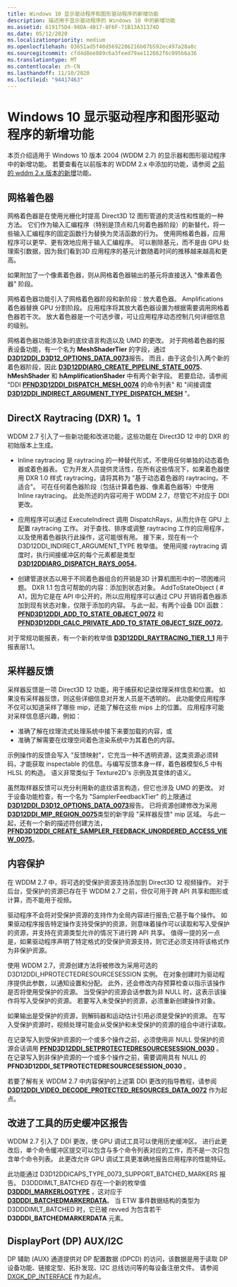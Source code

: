 ```yaml
---
title: Windows 10 显示驱动程序和图形驱动程序的新增功能
description: 描述用于显示驱动程序的 Windows 10 中的新增功能
ms.assetid: 619175D4-98DA-4B17-8F6F-71B13A31374D
ms.date: 05/12/2020
ms.localizationpriority: medium
ms.openlocfilehash: 03651ad5f48d5692286216b07b592ec497a28a0c
ms.sourcegitcommit: cfd4d8ee889c6a3feed79ae112662f6c095b6a36
ms.translationtype: MT
ms.contentlocale: zh-CN
ms.lasthandoff: 11/10/2020
ms.locfileid: "94417463"
---
```

# <a name="whats-new-for-windows-10-display-and-graphics-drivers"></a>Windows 10 显示驱动程序和图形驱动程序的新增功能

本页介绍适用于 Windows 10 版本 2004 (WDDM 2.7) 的显示器和图形驱动程序中的新增功能。 若要查看在以前版本的 WDDM 2.x 中添加的功能，请参阅 [之前的 wddm 2.x 版本的新增](what-s-new-for-prior-wddm-2-x-versions.md)功能。

## <a name="mesh-shaders"></a>网格着色器

网格着色器是在使用光栅化时提高 Direct3D 12 图形管道的灵活性和性能的一种方法。 它们作为输入汇编程序（特别是顶点和几何着色器阶段）的新替代，将一些输入汇编程序的固定函数行为替换为灵活函数的行为。 使用网格着色器，应用程序可以更早、更有效地应用于输入汇编程序。 可以剔除基元，而不是由 GPU 处理索引数据，因为我们看到3D 应用程序的基元计数随着时间的推移越来越高和更高。

如果附加了一个像素着色器，则从网格着色器输出的基元将直接送入 "像素着色器" 阶段。

网格着色器功能引入了网格着色器阶段和新阶段：放大着色器。 Amplifications 着色器替换 GPU 分割阶段。 应用程序将其放大着色器设置为根据需要调用网格着色器若干次。 放大着色器是一个可选步骤，可让应用程序动态控制几何详细信息的级别。

网格着色器功能涉及新的底纹语言构造以及 UMD 的更改。 对于网格着色器的报表设备功能，有一个名为 **MeshShaderTier** 的字段，通过 [**D3D12DDI_D3D12_OPTIONS_DATA_0073**](/windows-hardware/drivers/ddi/d3d12umddi/ns-d3d12umddi-d3d12ddi_d3d12_options_data_0073)报告。 而且，由于这会引入两个新的着色器阶段，因此 [**D3D12DDIARG_CREATE_PIPELINE_STATE_0075**](/windows-hardware/drivers/ddi/d3d12umddi/ns-d3d12umddi-d3d12ddiarg_create_pipeline_state_0075)、 **hMeshShader** 和 **hAmplificationShader** 中有两个新字段。 若要启动，请参阅 "DDI [**PFND3D12DDI_DISPATCH_MESH_0074**](/windows-hardware/drivers/ddi/d3d12umddi/nc-d3d12umddi-pfnd3d12ddi_dispatch_mesh_0074) 的命令列表" 和 "间接调度 [**D3D12DDI_INDIRECT_ARGUMENT_TYPE_DISPATCH_MESH**](/windows-hardware/drivers/ddi/d3d12umddi/ne-d3d12umddi-d3d12ddi_indirect_argument_type) "。

## <a name="directx-raytracing-dxr-11"></a>DirectX Raytracing (DXR) 1。1

WDDM 2.7 引入了一些新功能和改进功能，这些功能在 Direct3D 12 中的 DXR 的初始版本上生成。

- Inline raytracing 是 raytracing 的一种替代形式，不使用任何单独的动态着色器或着色器表。 它为开发人员提供灵活性，在所有这些情况下，如果着色器使用 DXR 1.0 样式 raytracing，请将其称为 "基于动态着色器的 raytracing，不适合"。 可在任何着色器阶段（包括计算着色器、像素着色器等）中使用 Inline raytracing。 此处所述的内容可用于 WDDM 2.7，尽管它不对应于 DDI 更改。

- 应用程序可以通过 ExecuteIndirect 调用 DispatchRays，从而允许在 GPU 上配置 raytracing 工作。 对于查找、排序或调整 raytracing 工作的应用程序，以及使用着色器执行此操作，这可能很有用。 接下来，现在有一个 D3D12DDI_INDIRECT_ARGUMENT_TYPE 枚举值。 使用间接 raytracing 调度时，执行间接缓冲区的每个元素都是类型 [**D3D12DDIARG_DISPATCH_RAYS_0054**](/windows-hardware/drivers/ddi/d3d12umddi/ns-d3d12umddi-d3d12ddiarg_dispatch_rays_0054)。

- 创建管道状态以用于不同着色器组合的开销是3D 计算机图形中的一项困难问题。 DXR 1.1 包含可帮助的内容：添加到状态对象。 AddToStateObject ( # A1，因为它是在 API 中公开的，所以应用程序可以通过 CPU 开销将着色器添加到现有状态对象，仅限于添加的内容。 与此一起，有两个设备 DDI 函数： [**PFND3D12DDI_ADD_TO_STATE_OBJECT_0072**](/windows-hardware/drivers/ddi/d3d12umddi/nc-d3d12umddi-pfnd3d12ddi_add_to_state_object_0072) 和 [**PFND3D12DDI_CALC_PRIVATE_ADD_TO_STATE_OBJECT_SIZE_0072**](/windows-hardware/drivers/ddi/d3d12umddi/nc-d3d12umddi-pfnd3d12ddi_calc_private_add_to_state_object_size_0072)。

对于常规功能报表，有一个新的枚举值 [**D3D12DDI_RAYTRACING_TIER_1_1**](/windows-hardware/drivers/ddi/d3d12umddi/ne-d3d12umddi-d3d12ddi_raytracing_tier) 用于报表层1.1。

## <a name="sampler-feedback"></a>采样器反馈

采样器反馈是一项 Direct3D 12 功能，用于捕获和记录纹理采样信息和位置。 如果没有采样器反馈，则这些详细信息对开发人员是不透明的。 此功能使应用程序不仅可以知道采样了哪些 mip，还能了解在这些 mips 上的位置。 应用程序可能对采样信息感兴趣，例如：

- 准确了解在纹理流式处理系统中接下来要加载的内容，或
- 准确了解需要在纹理空间着色渲染系统中为其着色的内容。

示例操作的反馈会写入 "反馈映射"，它充当一种不透明资源，这类资源必须转码，才能获取 inspectable 的信息。与编写反馈本身一样，着色器模型6_5 中有 HLSL 的构造。 语义非常类似于 Texture2D's 示例及其变体的语义。

虽然取样器反馈可以充分利用新的底纹语言构造，但它也涉及 UMD 的更改。 对于设备功能检查，有一个名为 "SamplerFeedbackTier" 的上限通过 [**D3D12DDI_D3D12_OPTIONS_DATA_0073**](/windows-hardware/drivers/ddi/d3d12umddi/ns-d3d12umddi-d3d12ddi_d3d12_options_data_0073)报告。 已将资源创建修改为采用 [**D3D12DDI_MIP_REGION_0075**](/windows-hardware/drivers/ddi/d3d12umddi/ns-d3d12umddi-d3d12ddi_mip_region_0075)类型的新字段 "采样器反馈" mip 区域。 与此一起，还有一个新的描述符创建方法， [**PFND3D12DDI_CREATE_SAMPLER_FEEDBACK_UNORDERED_ACCESS_VIEW_0075**](/windows-hardware/drivers/ddi/d3d12umddi/nc-d3d12umddi-pfnd3d12ddi_create_sampler_feedback_unordered_access_view_0075)。

## <a name="content-protection"></a>内容保护

在 WDDM 2.7 中，将可选的受保护资源支持添加到 Direct3D 12 视频操作。 对于后台，受保护的资源已存在于 WDDM 2.7 之前，但仅可用于跨 API 共享和图形或计算，而不能用于视频。

驱动程序不会将对受保护资源的支持作为全局内容进行报告;它基于每个操作。 如果驱动程序报告特定操作支持受保护的资源，则意味着操作可以读取和写入受保护的资源，并支持在资源类型允许的情况下进行跨 API 共享。 值得一提的另一点是，如果驱动程序声明了特定格式的受保护资源支持，则它还必须支持将该格式作为非保护资源。

使用 WDDM 2.7，资源创建方法将被修改为采用可选的 D3D12DDI_HPROTECTEDRESOURCESESSION 实例。 在对象创建时为驱动程序提供此参数，以通知设置和分配。 此外，还会修改内存预算检查以指示该操作是否将使用受保护的资源。 当受保护的资源会话参数为非 NULL 时，这表示该操作将写入受保护的资源。 若要写入未受保护的资源，必须重新创建操作对象。

如果输出是受保护的资源，则解码器和运动估计引用必须是受保护的资源。 在写入受保护资源时，视频处理可能会从受保护和未受保护的资源的组合中进行读取。

在记录写入到受保护资源的一个或多个操作之前，必须使用非 NULL 受保护的资源会话调用 [**PFND3D12DDI_SETPROTECTEDRESOURCESESSION_0030**](/windows-hardware/drivers/ddi/d3d12umddi/nc-d3d12umddi-pfnd3d12ddi_setprotectedresourcesession_0030) 。 在记录写入到非保护资源的一个或多个操作之前，需要调用具有 NULL 的 **PFND3D12DDI_SETPROTECTEDRESOURCESESSION_0030** 。

若要了解有关 WDDM 2.7 中内容保护的上述第 DDI 更改的指导教程，请参阅 [**D3D12DDI_VIDEO_DECODE_PROTECTED_RESOURCES_DATA_0072**](/windows-hardware/drivers/ddi/d3d12umddi/ns-d3d12umddi-d3d12ddi_video_decode_protected_resources_data_0072) 作为起点。

## <a name="improved-history-buffer-reporting-for-tools"></a>改进了工具的历史缓冲区报告

WDDM 2.7 引入了 DDI 更改，使 GPU 调试工具可以使用历史缓冲区。 进行此更改后，单个命令缓冲区提交可以包含与多个命令列表对应的工作，而不是一次只包含单个命令列表。 此更改允许 GPU 调试工具更准确地报告应用程序的性能特征。

此功能通过 D3D12DDICAPS_TYPE_0073_SUPPORT_BATCHED_MARKERS 报告。 D3DDDIMLT_BATCHED 存在一个新的枚举值 [**D3DDDI_MARKERLOGTYPE**](/windows-hardware/drivers/ddi/d3dumddi/ne-d3dumddi-d3dddi_markerlogtype) ，这对应于 [**D3DDDI_BATCHEDMARKERDATA**](/windows-hardware/drivers/ddi/d3dumddi/ns-d3dumddi-d3dddi_batchedmarkerdata)。 当 ETW 事件数据结构的类型为 D3DDDIMLT_BATCHED 时，它已被 revved 为包含若干 **D3DDDI_BATCHEDMARKERDATA** 元素。

## <a name="displayport-dp-auxi2c"></a>DisplayPort (DP) AUX/I2C

DP 辅助 (AUX) 通道提供对 DP 配置数据 (DPCD) 的访问，该数据是用于读取 DP 设备功能、链接定型、拓扑发现、I2C 总线访问等的每设备注册文件。 请参阅 [DXGK_DP_INTERFACE](/windows-hardware/drivers/ddi/dispmprt/ns-dispmprt-dxgk_dp_interface) 作为起点。